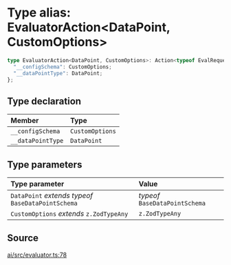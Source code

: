 # Type alias: EvaluatorAction\<DataPoint, CustomOptions\>

```ts
type EvaluatorAction<DataPoint, CustomOptions>: Action<typeof EvalRequestSchema, typeof EvalResponsesSchema> & {
  "__configSchema": CustomOptions;
  "__dataPointType": DataPoint;
};
```

## Type declaration

| Member | Type |
| :------ | :------ |
| `__configSchema` | `CustomOptions` |
| `__dataPointType` | `DataPoint` |

## Type parameters

| Type parameter | Value |
| :------ | :------ |
| `DataPoint` *extends* *typeof* `BaseDataPointSchema` | *typeof* `BaseDataPointSchema` |
| `CustomOptions` *extends* `z.ZodTypeAny` | `z.ZodTypeAny` |

## Source

[ai/src/evaluator.ts:78](https://github.com/firebase/genkit/blob/2b0be364306d92a8e7d13efc2da4fb04c1d21e29/js/ai/src/evaluator.ts#L78)
